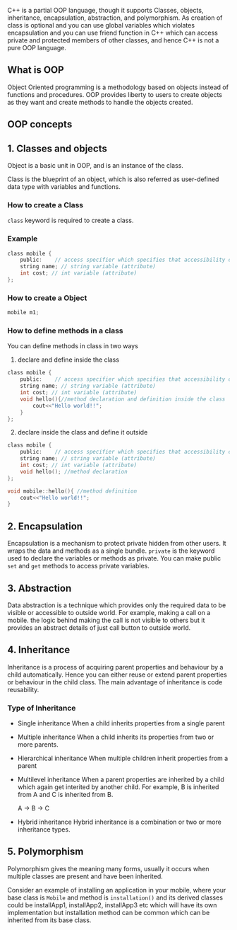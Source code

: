 C++ is a partial OOP language, though it supports Classes, objects, inheritance, encapsulation, abstraction, and polymorphism. As creation of class is optional and you can use global variables which violates encapsulation and you can use friend function in C++ which can access private and protected members of other classes, and hence C++ is not a pure OOP language.

## What is OOP

Object Oriented programming is a methodology based on objects instead of functions and procedures. OOP provides liberty to users to create objects as they want and create methods to handle the objects created. 

## OOP concepts

## 1. Classes and objects

Object is a basic unit in OOP, and is an instance of the class.

Class is the blueprint of an object, which is also referred as user-defined data type with variables and functions.

### How to create a Class

`class` keyword is required to create a class.

### Example

```c
class mobile {
    public:    // access specifier which specifies that accessibility of class members 
    string name; // string variable (attribute)
    int cost; // int variable (attribute)
};

```
### How to create a Object

```c
mobile m1;
```
### How to define methods in a class

You can define methods in class in two ways

1. declare and define inside the class

```c
class mobile {
    public:    // access specifier which specifies that accessibility of class members 
    string name; // string variable (attribute)
    int cost; // int variable (attribute)
    void hello(){//method declaration and definition inside the class
        cout<<"Hello world!!";
    }
};

```
2. declare inside the class and define it outside

```c
class mobile {
    public:    // access specifier which specifies that accessibility of class members 
    string name; // string variable (attribute)
    int cost; // int variable (attribute)
    void hello(); //method declaration
};

void mobile::hello(){ //method definition
    cout<<"Hello world!!";
}
```


## 2. Encapsulation

Encapsulation is a mechanism to protect private hidden from other users. It wraps the data and methods as a single bundle. `private` is the keyword used to declare the variables or methods as private.  You can make public `set` and `get` methods to access private variables.


## 3. Abstraction

Data abstraction is a technique which provides only the required data to be visible or accessible to outside world. For example, making a call on a mobile. the logic behind making the call is not visible to others but it provides an abstract details of just call button to outside world.

## 4. Inheritance

Inheritance is a process of acquiring parent properties and behaviour by a child automatically. Hence you can either reuse or extend parent properties or behaviour in the child class. The main advantage of inheritance is code reusability.

### Type of Inheritance
* Single inheritance
    When a child inherits properties from a single parent

* Multiple inheritance
    When a child inherits its properties from two or more parents.

* Hierarchical inheritance
    When multiple children inherit properties from a parent

* Multilevel inheritance
    When a parent properties are inherited by a child which again get interited by another child. For example, B is inherited from A and C is inherited from B. 

    A -> B -> C
* Hybrid inheritance
    Hybrid inheritance is a combination or two or more inheritance types.

## 5. Polymorphism

Polymorphism gives the meaning many forms, usually it occurs when multiple classes are present and have been inherited.

Consider an example of installing an application in your mobile, where your base class is `Mobile` and method is `installation()` and its derived classes could be installApp1, installApp2, installApp3 etc which will have its own implementation but installation method can be common which can be inherited from its base class.



